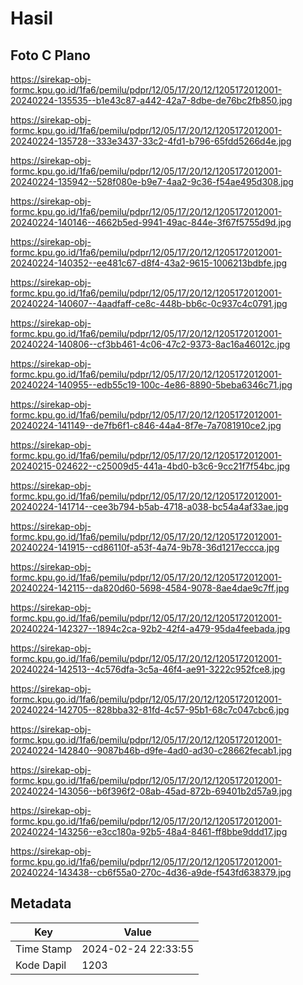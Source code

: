 # Hasil

## Foto C Plano

https://sirekap-obj-formc.kpu.go.id/1fa6/pemilu/pdpr/12/05/17/20/12/1205172012001-20240224-135535--b1e43c87-a442-42a7-8dbe-de76bc2fb850.jpg

https://sirekap-obj-formc.kpu.go.id/1fa6/pemilu/pdpr/12/05/17/20/12/1205172012001-20240224-135728--333e3437-33c2-4fd1-b796-65fdd5266d4e.jpg

https://sirekap-obj-formc.kpu.go.id/1fa6/pemilu/pdpr/12/05/17/20/12/1205172012001-20240224-135942--528f080e-b9e7-4aa2-9c36-f54ae495d308.jpg

https://sirekap-obj-formc.kpu.go.id/1fa6/pemilu/pdpr/12/05/17/20/12/1205172012001-20240224-140146--4662b5ed-9941-49ac-844e-3f67f5755d9d.jpg

https://sirekap-obj-formc.kpu.go.id/1fa6/pemilu/pdpr/12/05/17/20/12/1205172012001-20240224-140352--ee481c67-d8f4-43a2-9615-1006213bdbfe.jpg

https://sirekap-obj-formc.kpu.go.id/1fa6/pemilu/pdpr/12/05/17/20/12/1205172012001-20240224-140607--4aadfaff-ce8c-448b-bb6c-0c937c4c0791.jpg

https://sirekap-obj-formc.kpu.go.id/1fa6/pemilu/pdpr/12/05/17/20/12/1205172012001-20240224-140806--cf3bb461-4c06-47c2-9373-8ac16a46012c.jpg

https://sirekap-obj-formc.kpu.go.id/1fa6/pemilu/pdpr/12/05/17/20/12/1205172012001-20240224-140955--edb55c19-100c-4e86-8890-5beba6346c71.jpg

https://sirekap-obj-formc.kpu.go.id/1fa6/pemilu/pdpr/12/05/17/20/12/1205172012001-20240224-141149--de7fb6f1-c846-44a4-8f7e-7a7081910ce2.jpg

https://sirekap-obj-formc.kpu.go.id/1fa6/pemilu/pdpr/12/05/17/20/12/1205172012001-20240215-024622--c25009d5-441a-4bd0-b3c6-9cc21f7f54bc.jpg

https://sirekap-obj-formc.kpu.go.id/1fa6/pemilu/pdpr/12/05/17/20/12/1205172012001-20240224-141714--cee3b794-b5ab-4718-a038-bc54a4af33ae.jpg

https://sirekap-obj-formc.kpu.go.id/1fa6/pemilu/pdpr/12/05/17/20/12/1205172012001-20240224-141915--cd86110f-a53f-4a74-9b78-36d1217eccca.jpg

https://sirekap-obj-formc.kpu.go.id/1fa6/pemilu/pdpr/12/05/17/20/12/1205172012001-20240224-142115--da820d60-5698-4584-9078-8ae4dae9c7ff.jpg

https://sirekap-obj-formc.kpu.go.id/1fa6/pemilu/pdpr/12/05/17/20/12/1205172012001-20240224-142327--1894c2ca-92b2-42f4-a479-95da4feebada.jpg

https://sirekap-obj-formc.kpu.go.id/1fa6/pemilu/pdpr/12/05/17/20/12/1205172012001-20240224-142513--4c576dfa-3c5a-46f4-ae91-3222c952fce8.jpg

https://sirekap-obj-formc.kpu.go.id/1fa6/pemilu/pdpr/12/05/17/20/12/1205172012001-20240224-142705--828bba32-81fd-4c57-95b1-68c7c047cbc6.jpg

https://sirekap-obj-formc.kpu.go.id/1fa6/pemilu/pdpr/12/05/17/20/12/1205172012001-20240224-142840--9087b46b-d9fe-4ad0-ad30-c28662fecab1.jpg

https://sirekap-obj-formc.kpu.go.id/1fa6/pemilu/pdpr/12/05/17/20/12/1205172012001-20240224-143056--b6f396f2-08ab-45ad-872b-69401b2d57a9.jpg

https://sirekap-obj-formc.kpu.go.id/1fa6/pemilu/pdpr/12/05/17/20/12/1205172012001-20240224-143256--e3cc180a-92b5-48a4-8461-ff8bbe9ddd17.jpg

https://sirekap-obj-formc.kpu.go.id/1fa6/pemilu/pdpr/12/05/17/20/12/1205172012001-20240224-143438--cb6f55a0-270c-4d36-a9de-f543fd638379.jpg


## Metadata

| Key        | Value               |
| ---------- | ------------------- |
| Time Stamp | 2024-02-24 22:33:55 |
| Kode Dapil | 1203                |



